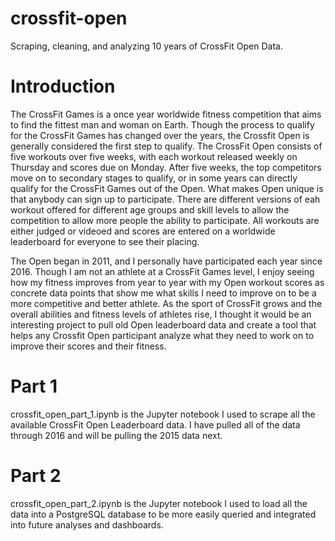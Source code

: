 # crossfit-open
Scraping, cleaning, and analyzing 10 years of CrossFit Open Data.

# Introduction
The CrossFit Games is a once year worldwide fitness competition that aims to find the fittest man and woman on Earth. Though the process to qualify for the CrossFit Games has changed over the years, the Crossfit Open is generally considered the first step to qualify. The CrossFit Open consists of five workouts over five weeks, with each workout released weekly on Thursday and scores due on Monday. After five weeks, the top competitors move on to secondary stages to qualify, or in some years can directly qualify for the CrossFit Games out of the Open. What makes Open unique is that anybody can sign up to participate. There are different versions of eah workout offered for different age groups and skill levels to allow the competition to allow more people the ability to participate. All workouts are either judged or videoed and scores are entered on a worldwide leaderboard for everyone to see their placing.

The Open began in 2011, and I personally have participated each year since 2016. Though I am not an athlete at a CrossFit Games level, I enjoy seeing how my fitness improves from year to year with my Open workout scores as concrete data points that show me what skills I need to improve on to be a more competitive and better athlete. As the sport of CrossFit grows and the overall abilities and fitness levels of athletes rise, I thought it would be an interesting project to pull old Open leaderboard data and create a tool that helps any Crossfit Open participant analyze what they need to work on to improve their scores and their fitness.

# Part 1
crossfit_open_part_1.ipynb is the Jupyter notebook I used to scrape all the available CrossFit Open Leaderboard data. I have pulled all of the data through 2016 and will be pulling the 2015 data next.

# Part 2
crossfit_open_part_2.ipynb is the Jupyter notebook I used to load all the data into a PostgreSQL database to be more easily queried and integrated into future analyses and dashboards.

